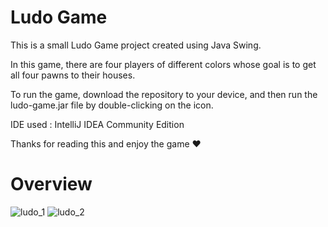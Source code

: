 # Ludo Game
This is a small Ludo Game project created using Java Swing.

In this game, there are four players of different colors whose goal is to get all four pawns to their houses.

To run the game, download the repository to your device, and then run the ludo-game.jar file by double-clicking on the icon.

IDE used : IntelliJ IDEA Community Edition

Thanks for reading this and enjoy the game ♥

# Overview

![ludo_1](https://github.com/user-attachments/assets/694cf637-eed5-49b3-ac93-aa24198bf0fb)
![ludo_2](https://github.com/user-attachments/assets/9420bf1c-390d-4dac-bf61-bfeb34dece07)
